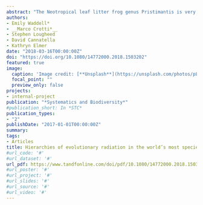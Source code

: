 ```yaml
---
abstract: "The Neotropical leaf litter frog genus Pristimantis is very species-rich, with 526 species described to date, but the full extent of its diversity is much higher and remains unknown. This study explores the phylogenetic processes and resulting evolutionary patterns of diversification in Pristimantis. Given the well-recognised failure of morphology- and community-based species groups to describe diversity within the genus, we apply a new test for the presence and phylogenetic distribution of higher evolutionary units. We developed a phylogeny based on 260 individuals encompassing 149 Pristimantis presumed species, sampled at mitochondrial and nuclear genes (3718 base pair alignment), combining new and available sequence data. Our phylogeny broadly agrees with previous studies, both in topology and age estimates, with the origin of Pristimantis at 28.97 (95% HDP =21.59 – 37.33) million years ago (MYA). New taxa that we add to the genus, which had not previously been included in Pristimantis phylogenies, suggest considerable diversity remains to be described. We assessed patterns of lineage origin and recovered 14 most likely (95% CI: 13–19) phylogenetic clusters or higher evolutionary significant units (hESUs) within Pristimantis. Diversification rates decrease towards the present following a density-dependent pattern for Pristimantis overall and for most hESU clusters, reflecting historical evolutionary radiation. The timing of diversification suggests that geological events in the Miocene, such as Andes orogenesis and Pebas system formation and drainage, may have had a direct or indirect impact on the evolution of Pristimantis and thus contributed to the origins of evolutionary independent phylogenetic clusters."
authors:
- Emily Waddell*
- __Marco Crotti*__
- Stephen Lougheed
- David Cannatella
- Kathryn Elmer
date: "2018-03-16T00:00:00Z"
doi: "https://doi.org/10.1080/14772000.2018.1503202"
featured: true
image:
  caption: 'Image credit: [**Unsplash**](https://unsplash.com/photos/pLCdAaMFLTE)'
  focal_point: ""
  preview_only: false
projects:
- internal-project
publication: "*Systematics and Biodiversity*"
#publication_short: In *STC*
publication_types:
- "2"
publishDate: "2017-01-01T00:00:00Z"
summary: 
tags:
- Articles
title: Hierarchies of evolutionary radiation in the world’s most species rich vertebrate group, the Neotropical Pristimantis leaf litter frogs
#url_code: '#'
#url_dataset: '#'
url_pdf: https://www.tandfonline.com/doi/pdf/10.1080/14772000.2018.1503202?needAccess=true
#url_poster: '#'
#url_project: '#'
#url_slides: '#'
#url_source: '#'
#url_video: '#'
---
```



